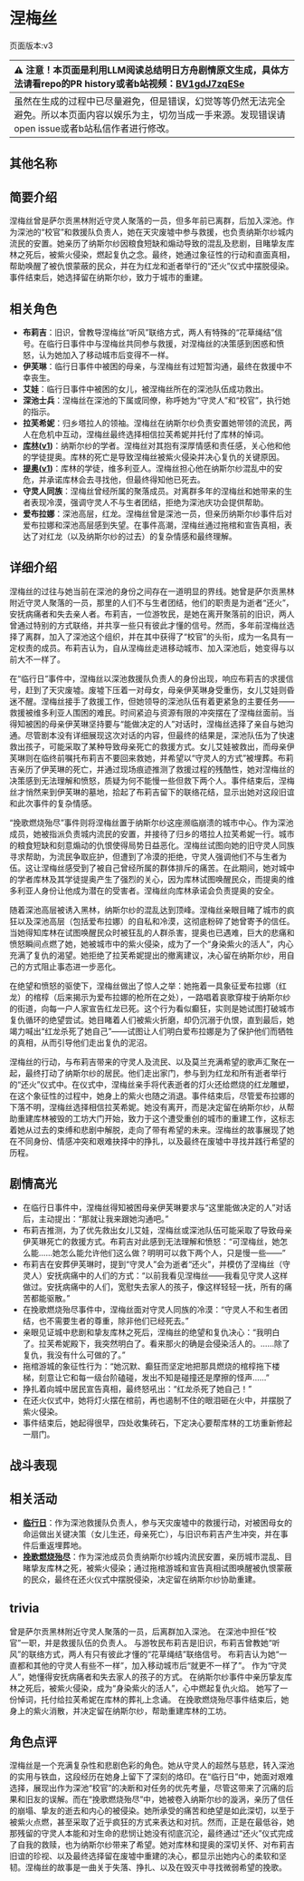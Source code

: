 # 涅梅丝
页面版本:v3
 

| :warning: 注意！本页面是利用LLM阅读总结明日方舟剧情原文生成，具体方法请看repo的PR history或者b站视频：[BV1gdJ7zqESe](https://www.bilibili.com/video/BV1gdJ7zqESe/)         |
|:----------------------------|
| 虽然在生成的过程中已尽量避免，但是错误，幻觉等等仍然无法完全避免。所以本页面内容以娱乐为主，切勿当成一手来源。发现错误请open issue或者b站私信作者进行修改。|



## 其他名称

## 简要介绍
涅梅丝曾是萨尔贡黑林附近守灵人聚落的一员，但多年前已离群，后加入深池。作为深池的“校官”和救援队负责人，她在天灾废墟中参与救援，也负责纳斯尔纱城内流民的安置。她亲历了纳斯尔纱因粮食短缺和煽动导致的混乱及悲剧，目睹挚友库林之死后，被紫火侵染，燃起复仇之念。最终，她通过象征性的行动和直面真相，帮助唤醒了被仇恨蒙蔽的民众，并在为红龙和逝者举行的“还火”仪式中摆脱侵染。事件结束后，她选择留在纳斯尔纱，致力于城市的重建。
## 相关角色
-   **布莉吉**：旧识，曾教导涅梅丝“听风”联络方式，两人有特殊的“花草绳结”信号。在临行日事件中与涅梅丝共同参与救援，对涅梅丝的决策感到困惑和愤怒，认为她加入了移动城市后变得不一样。
-   **伊芙琳**：临行日事件中被困的母亲，与涅梅丝有过短暂沟通，最终在救援中不幸丧生。
-   **艾娃**：临行日事件中被困的女儿，被涅梅丝所在的深池队伍成功救出。
-   **深池士兵**：涅梅丝在深池的下属或同僚，称呼她为“守灵人”和“校官”，执行她的指示。
-   **拉芙希妮**：归乡塔拉人的领袖。涅梅丝在纳斯尔纱负责安置她带领的流民，两人在危机中互动，涅梅丝最终选择相信拉芙希妮并托付了库林的悼词。
-   **[库林](extended_char_ku_lin.md)([v1](../chars/extended_char_ku_lin.md))**：纳斯尔纱的学者。涅梅丝对其抱有深厚情感和责任感，关心他和他的学徒提奥。库林的死亡是导致涅梅丝被紫火侵染并决心复仇的关键原因。
-   **[提奥](extended_char_ti_ao.md)([v1](../chars/extended_char_ti_ao.md))**：库林的学徒，维多利亚人。涅梅丝担心他在纳斯尔纱混乱中的安危，并承诺库林会去寻找他，但最终得知他已死去。
-   **守灵人同族**：涅梅丝曾经所属的聚落成员。对离群多年的涅梅丝和她带来的生者表现冷漠，强调守灵人不与生者团结，拒绝为深池庆功会提供帮助。
-   **爱布拉娜**：深池高层，红龙。涅梅丝曾是深池一员，但亲历纳斯尔纱事件后对爱布拉娜和深池高层感到失望。在事件高潮，涅梅丝通过拖棺和宣告真相，表达了对红龙（以及纳斯尔纱的过去）的复杂情感和最终理解。
## 详细介绍
涅梅丝的过往与她当前在深池的身份之间存在一道明显的界线。她曾是萨尔贡黑林附近守灵人聚落的一员，那里的人们不与生者团结，他们的职责是为逝者“还火”，安抚病痛者和失去亲人者。布莉吉，一位游牧民，是她在离开聚落前的旧识，两人曾通过特别的方式联络，并共享一些只有彼此才懂的信号。然而，多年前涅梅丝选择了离群，加入了深池这个组织，并在其中获得了“校官”的头衔，成为一名具有一定权责的成员。布莉吉认为，自从涅梅丝走进移动城市、加入深池后，她变得与以前大不一样了。

在“临行日”事件中，涅梅丝以深池救援队负责人的身份出现，响应布莉吉的求援信号，赶到了天灾废墟。废墟下压着一对母女，母亲伊芙琳身受重伤，女儿艾娃则昏迷不醒。涅梅丝接手了救援工作，但她领导的深池队伍有着更紧急的主要任务——救援被维多利亚人围困的难民。时间紧迫与资源有限的冲突摆在了涅梅丝面前。当得知被困的母亲伊芙琳坚持要与“能做决定的人”对话时，涅梅丝选择了亲自与她沟通。尽管剧本没有详细展现这次对话的内容，但最终的结果是，深池队伍为了快速救出孩子，可能采取了某种导致母亲死亡的救援方式。女儿艾娃被救出，而母亲伊芙琳则在临终前嘱托布莉吉不要回来救她，并希望以“守灵人的方式”被埋葬。布莉吉亲历了伊芙琳的死亡，并通过现场痕迹推测了救援过程的残酷性，她对涅梅丝的决策感到无法理解和愤怒，质疑为何不能慢一些但救下两个人。事件结束后，涅梅丝才悄然来到伊芙琳的墓地，拾起了布莉吉留下的联络花结，显示出她对这段旧谊和此次事件的复杂情感。

“挽歌燃烧殆尽”事件则将涅梅丝置于纳斯尔纱这座濒临崩溃的城市中心。作为深池成员，她被指派负责城内流民的安置，并接待了归乡的塔拉人拉芙希妮一行。城市的粮食短缺和刻意煽动的仇恨使得局势日益恶化。涅梅丝试图向她的旧守灵人同族寻求帮助，为流民争取庇护，但遭到了冷漠的拒绝，守灵人强调他们不与生者为伍。这让涅梅丝感受到了被自己曾经所属的群体排斥的痛苦。在此期间，她对城中的学者库林及其学徒提奥产生了强烈的关心，因为库林试图唤醒民众，而提奥的维多利亚人身份让他成为潜在的受害者。涅梅丝向库林承诺会负责提奥的安全。

随着深池高层被诱入黑林，纳斯尔纱的混乱达到顶峰。涅梅丝亲眼目睹了城市的疯狂以及深池高层（包括爱布拉娜）的自私和冷漠，这彻底粉碎了她曾寄予的信任。当她得知库林在试图唤醒民众时被狂乱的人群杀害，提奥也已遇难，巨大的悲痛和愤怒瞬间点燃了她，她被城市中的紫火侵染，成为了一个“身染紫火的活人”，内心充满了复仇的渴望。她拒绝了拉芙希妮提出的撤离建议，决心留在纳斯尔纱，用自己的方式阻止事态进一步恶化。

在绝望和愤怒的驱使下，涅梅丝做出了惊人之举：她拖着一具象征爱布拉娜（红龙）的棺椁（后来揭示为爱布拉娜的枪所在之处），一路唱着哀歌穿梭于纳斯尔纱的街道，向每一户人家宣告红龙已死。这个行为看似癫狂，实则是她试图打破城市复仇循环的绝望尝试。她目睹着人们被紫火折磨，却仍沉溺于仇恨，直到最后，她竭力喊出“红龙杀死了她自己”——试图让人们明白爱布拉娜是为了保护他们而牺牲的真相，从而引导他们走出复仇的泥沼。

涅梅丝的行动，与布莉吉带来的守灵人及流民、以及莫兰充满希望的歌声汇聚在一起，最终打动了纳斯尔纱的居民。他们走出家门，参与到为红龙和所有逝者举行的“还火”仪式中。在仪式中，涅梅丝亲手将代表逝者的灯火还给燃烧的红龙雕塑，在这个象征性的过程中，她身上的紫火也随之消退。事件结束后，尽管爱布拉娜的下落不明，涅梅丝选择相信拉芙希妮。她没有离开，而是决定留在纳斯尔纱，从帮助重建库林被毁的工坊大门开始，致力于这个遭受重创的城市的重建工作，这标志着她从过去的束缚和悲剧中解脱，走向了带有希望的未来。涅梅丝的故事展现了她在不同身份、情感冲突和艰难抉择中的挣扎，以及最终在废墟中寻找并践行希望的历程。
## 剧情高光
- 在临行日事件中，涅梅丝得知被困母亲伊芙琳要求与“这里能做决定的人”对话后，主动提出：“那就让我来跟她沟通吧。”
- 布莉吉推测，为了优先救出女儿艾娃，涅梅丝或深池队伍可能采取了导致母亲伊芙琳死亡的救援方式。布莉吉对此感到无法理解和愤怒：“可涅梅丝，她怎么能......她怎么能允许他们这么做？明明可以救下两个人，只是慢一些——”
- 布莉吉在安葬伊芙琳时，提到“守灵人”会为逝者“还火”，并模仿了涅梅丝（守灵人）安抚病痛中的人们的方式：“以前我看见涅梅丝——我看见守灵人这样做过。安抚病痛中的人们，宽慰失去家人的孩子，像这样轻轻一抚，所有的痛苦都能驱散。”
- 在挽歌燃烧殆尽事件中，涅梅丝面对守灵人同族的冷漠：“守灵人不和生者团结，也不需要生者的尊重，除非他们已经死去。”
- 亲眼见证城中悲剧和挚友库林之死后，涅梅丝的绝望和复仇决心：“我明白了。拉芙希妮殿下，我突然明白了。看来那火的确是会侵染活人的。……除了复仇，我没有什么可做的了。”
- 拖棺游城的象征性行为：“她沉默、癫狂而坚定地把那具燃烧的棺椁拖下楼梯，刻意让它和每一级台阶磕碰，发出不知是碰撞还是摩擦的怪声……”
- 挣扎着向城中居民宣告真相，最终怒吼出：“红龙杀死了她自己！”
- 在还火仪式中，她将灯火摆在棺前，再也遏制不住的眼泪砸在火中，并摆脱了紫火侵染。
- 事件结束后，她起得很早，四处收集砖石，下定决心要帮库林的工坊重新修起一扇门。
## 战斗表现

## 相关活动
-   **[临行日](../stories/story_brigid_set_1.md)**：作为深池救援队负责人，参与天灾废墟中的救援行动，对被困母女的命运做出关键决策（女儿生还，母亲死亡），与旧识布莉吉产生冲突，并在事件后重返埋葬地。
-   **[挽歌燃烧殆尽](../stories/act41side.md)**：作为深池成员负责纳斯尔纱城内流民安置，亲历城市混乱、目睹挚友库林之死，被紫火侵染；通过拖棺游城和宣告真相试图唤醒被仇恨蒙蔽的民众，最终在还火仪式中摆脱侵染，决定留在纳斯尔纱协助重建。
## trivia
曾是萨尔贡黑林附近守灵人聚落的一员，后离群加入深池。
在深池中担任“校官”一职，并是救援队伍的负责人。
与游牧民布莉吉是旧识，布莉吉曾教她“听风”的联络方式，两人有只有彼此才懂的“花草绳结”联络信号。
布莉吉认为她“一直都和其他的守灵人有些不一样”，加入移动城市后“就更不一样了”。
作为“守灵人”，她懂得安抚病痛者和失去家人的孩子的方式。
在纳斯尔纱事件中亲历挚友库林之死后，被紫火侵染，成为“身染紫火的活人”，心中燃起复仇火焰。
她写了一份悼词，托付给拉芙希妮在库林的葬礼上念诵。
在挽歌燃烧殆尽事件结束后，她身上的紫火消散，并决定留在纳斯尔纱，帮助重建库林的工坊。
## 角色点评
涅梅丝是一个充满复杂性和悲剧色彩的角色。她从守灵人的超然与慈悲，转入深池的实用与铁血，这段经历在她身上留下了深刻的烙印。在“临行日”中，她面对艰难选择，展现出作为深池“校官”的决断和对任务的优先考量，尽管这带来了沉痛的后果和旧友的误解。而在“挽歌燃烧殆尽”中，她被卷入纳斯尔纱的漩涡，亲历了信任的崩塌、挚友的逝去和内心的被侵染。她所承受的痛苦和绝望是如此深切，以至于被紫火点燃，甚至采取了近乎疯狂的方式来表达和对抗。然而，正是在最低谷，她那残留的守灵人本能和对生命的悲悯让她没有彻底沉沦，最终通过“还火”仪式完成了自我的救赎，也为纳斯尔纱带来了希望。她对库林和提奥的深切关怀、对布莉吉旧谊的珍视、以及最终选择留在废墟中重建的决心，都显示出她内心的柔软和坚韧。涅梅丝的故事是一曲关于失落、挣扎、以及在毁灭中寻找微弱希望的挽歌。